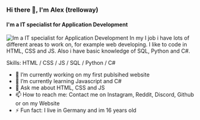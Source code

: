 ### Hi there 👋, I'm Alex (trelloway)
#### I'm a IT specialist for Application Development
![Im a IT specialist for Application Development](https://inspiring-yalow-a5a2df.netlify.app/bannergithub.png)
In my
I job i have lots of different areas to work on, for example web developing. I like to code in HTML, CSS and JS. Also i have basic knowledge of SQL, Python and C#.

Skills: HTML / CSS / JS / SQL / Python / C#

- 🔭 I’m currently working on my first publsihed website 
- 🌱 I’m currently learning Javascript and C# 
- 💬 Ask me about HTML, CSS and JS 
- 📫 How to reach me: Contact me on Instagram, Reddit, Discord, Github or on my Website 
- ⚡ Fun fact: I live in Germany and im 16 years old 


